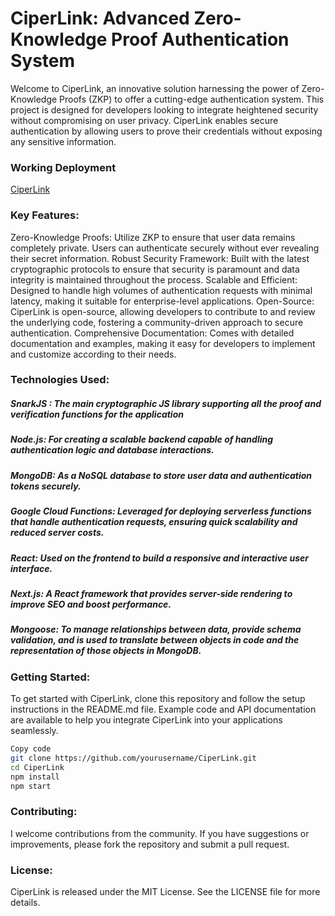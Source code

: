 # CiperLink: Advanced Zero-Knowledge Proof Authentication System
Welcome to CiperLink, an innovative solution harnessing the power of Zero-Knowledge Proofs (ZKP) to offer a cutting-edge authentication system. This project is designed for developers looking to integrate heightened security without compromising on user privacy. CiperLink enables secure authentication by allowing users to prove their credentials without exposing any sensitive information.

### Working Deployment 
[CiperLink](https://ciperlink.puneetbajaj.com)


### Key Features:
Zero-Knowledge Proofs: Utilize ZKP to ensure that user data remains completely private. Users can authenticate securely without ever revealing their secret information.
Robust Security Framework: Built with the latest cryptographic protocols to ensure that security is paramount and data integrity is maintained throughout the process.
Scalable and Efficient: Designed to handle high volumes of authentication requests with minimal latency, making it suitable for enterprise-level applications.
Open-Source: CiperLink is open-source, allowing developers to contribute to and review the underlying code, fostering a community-driven approach to secure authentication.
Comprehensive Documentation: Comes with detailed documentation and examples, making it easy for developers to implement and customize according to their needs.

### Technologies Used:
##### SnarkJS : The main cryptographic JS library supporting all the proof and verification functions for the application
##### Node.js: For creating a scalable backend capable of handling authentication logic and database interactions.
##### MongoDB: As a NoSQL database to store user data and authentication tokens securely.
##### Google Cloud Functions: Leveraged for deploying serverless functions that handle authentication requests, ensuring quick scalability and reduced server costs.
##### React: Used on the frontend to build a responsive and interactive user interface.
##### Next.js: A React framework that provides server-side rendering to improve SEO and boost performance.
##### Mongoose: To manage relationships between data, provide schema validation, and is used to translate between objects in code and the representation of those objects in MongoDB.

### Getting Started:
To get started with CiperLink, clone this repository and follow the setup instructions in the README.md file. Example code and API documentation are available to help you integrate CiperLink into your applications seamlessly.

```bash
Copy code
git clone https://github.com/yourusername/CiperLink.git
cd CiperLink
npm install
npm start
```

### Contributing:
I welcome contributions from the community. If you have suggestions or improvements, please fork the repository and submit a pull request.

### License:
CiperLink is released under the MIT License. See the LICENSE file for more details.
